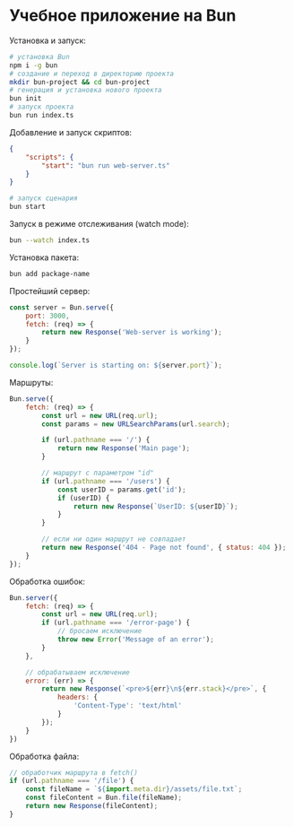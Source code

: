 # Учебное приложение на Bun

Установка и запуск:

```bash
# установка Bun
npm i -g bun
# создание и переход в директорию проекта
mkdir bun-project && cd bun-project
# генерация и установка нового проекта
bun init
# запуск проекта
bun run index.ts
```

Добавление и запуск скриптов:

```json
{
    "scripts": {
        "start": "bun run web-server.ts"
    }
}
```

```bash
# запуск сценария
bun start
```

Запуск в режиме отслеживания (watch mode):

```bash
bun --watch index.ts
```

Установка пакета:

```bash
bun add package-name
```

Простейший сервер:

```javascript
const server = Bun.serve({
    port: 3000,
    fetch: (req) => {
        return new Response('Web-server is working');
    }
});

console.log(`Server is starting on: ${server.port}`);
```

Маршруты:

```javascript
Bun.serve({
    fetch: (req) => {
        const url = new URL(req.url);
        const params = new URLSearchParams(url.search);

        if (url.pathname === '/') {
            return new Response('Main page');
        }

        // маршрут с параметром "id"
        if (url.pathname === '/users') {
            const userID = params.get('id');
            if (userID) {
                return new Response(`UserID: ${userID}`);
            }
        }

        // если ни один маршрут не совпадает
        return new Response('404 - Page not found', { status: 404 });
    }
});
```

Обработка ошибок:

```javascript
Bun.server({
    fetch: (req) => {
        const url = new URL(req.url);
        if (url.pathname === '/error-page') {
            // бросаем исключение
            throw new Error('Message of an error');
        }
    },

    // обрабатываем исключение
    error: (err) => {
        return new Response(`<pre>${err}\n${err.stack}</pre>`, {
            headers: {
                'Content-Type': 'text/html'
            }
        });
    }
})
```

Обработка файла:

```javascript
// обработчик маршрута в fetch()
if (url.pathname === '/file') {
    const fileName = `${import.meta.dir}/assets/file.txt`;
    const fileContent = Bun.file(fileName);
    return new Response(fileContent);
}
```
